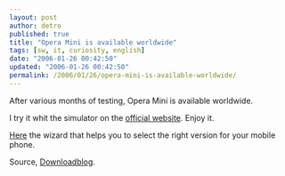 ```yaml
---
layout: post
author: detro
published: true
title: "Opera Mini is available worldwide"
tags: [sw, it, curiosity, english]
date: "2006-01-26 00:42:50"
updated: "2006-01-26 00:42:50"
permalink: /2006/01/26/opera-mini-is-available-worldwide/
---
```


After various months of testing, Opera Mini is available worldwide.

I try it whit the simulator on the <a href="http://www.opera.com/products/mobile/operamini/campaign/">official website</a>. Enjoy it.

<a href="http://www.opera.com/products/mobile/operamini/phones/">Here</a> the wizard that helps you to select the right version for your mobile phone.

Source, <a href="http://www.downloadblog.it/post/1255/opera-mini-per-il-tuo-cellulare">Downloadblog</a>.

